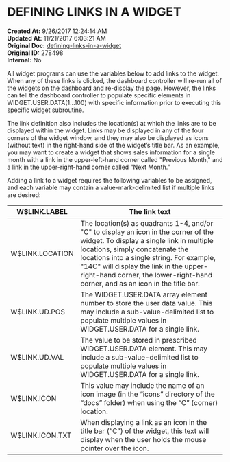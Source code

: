 # DEFINING LINKS IN A WIDGET

**Created At:** 9/26/2017 12:24:14 AM  
**Updated At:** 11/21/2017 6:03:21 AM  
**Original Doc:** [defining-links-in-a-widget](https://docs.zumasys.com/36577-mv-dashboard/defining-links-in-a-widget)  
**Original ID:** 278498  
**Internal:** No  


All widget programs can use the variables below to add links to the widget. When any of these links is clicked, the dashboard controller will re-run all of the widgets on the dashboard and re-display the page. However, the links can tell the dashboard controller to populate specific elements in WIDGET.USER.DATA(1…100) with specific information prior to executing this specific widget subroutine.

The link definition also includes the location(s) at which the links are to be displayed within the widget. Links may be displayed in any of the four corners of the widget window, and they may also be displayed as icons (without text) in the right-hand side of the widget’s title bar. As an example, you may want to create a widget that shows sales information for a single month with a link in the upper-left-hand corner called "Previous Month," and a link in the upper-right-hand corner called "Next Month."

Adding a link to a widget requires the following variables to be assigned, and each variable may contain a value-mark-delimited list if multiple links are desired:


| W$LINK.LABEL<br> | The link text<br> |
| --- | --- |
| W$LINK.LOCATION<br> | The location(s) as quadrants 1-4, and/or "C" to display an icon in the corner of the widget. To display a single link in multiple locations, simply concatenate the locations into a single string. For example, "14C" will display the link in the upper-right-hand corner, the lower-right-hand corner, and as an icon in the title bar.<br> |
| W$LINK.UD.POS<br> | The WIDGET.USER.DATA array element number to store the user data value. This may include a sub-value-delimited list to populate multiple values in WIDGET.USER.DATA for a single link.<br> |
| W$LINK.UD.VAL<br> | The value to be stored in prescribed WIDGET.USER.DATA element. This may include a sub-value-delimited list to populate multiple values in WIDGET.USER.DATA for a single link.<br> |
| W$LINK.ICON<br> | This value may include the name of an icon image (in the “icons” directory of the “docs” folder) when using the “C” (corner) location.<br> |
| W$LINK.ICON.TXT<br> | When displaying a link as an icon in the title bar (“C”) of the widget, this text will display when the user holds the mouse pointer over the icon.<br> |

